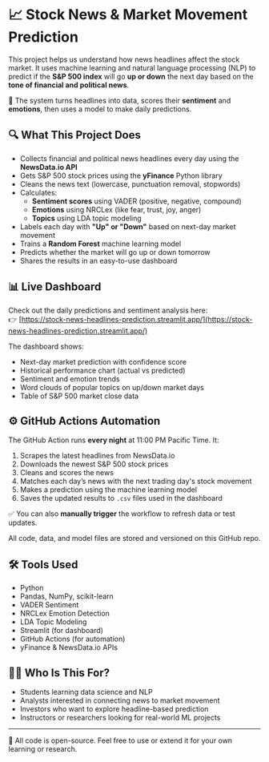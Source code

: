 # 📈 Stock News & Market Movement Prediction

This project helps us understand how news headlines affect the stock market. It uses machine learning and natural language processing (NLP) to predict if the **S&P 500 index** will go **up or down** the next day based on the **tone of financial and political news**.

🧠 The system turns headlines into data, scores their **sentiment** and **emotions**, then uses a model to make daily predictions.

## 🔍 What This Project Does

- Collects financial and political news headlines every day using the **NewsData.io API**
- Gets S&P 500 stock prices using the **yFinance** Python library
- Cleans the news text (lowercase, punctuation removal, stopwords)
- Calculates:
  - **Sentiment scores** using VADER (positive, negative, compound)
  - **Emotions** using NRCLex (like fear, trust, joy, anger)
  - **Topics** using LDA topic modeling
- Labels each day with **"Up" or "Down"** based on next-day market movement
- Trains a **Random Forest** machine learning model
- Predicts whether the market will go up or down tomorrow
- Shares the results in an easy-to-use dashboard

## 📊 Live Dashboard

Check out the daily predictions and sentiment analysis here:  
👉 [https://stock-news-headlines-prediction.streamlit.app/](https://stock-news-headlines-prediction.streamlit.app/)

The dashboard shows:

- Next-day market prediction with confidence score
- Historical performance chart (actual vs predicted)
- Sentiment and emotion trends
- Word clouds of popular topics on up/down market days
- Table of S&P 500 market close data

## ⚙️ GitHub Actions Automation

The GitHub Action runs **every night** at 11:00 PM Pacific Time. It:

1. Scrapes the latest headlines from NewsData.io
2. Downloads the newest S&P 500 stock prices
3. Cleans and scores the news
4. Matches each day’s news with the next trading day's stock movement
5. Makes a prediction using the machine learning model
6. Saves the updated results to `.csv` files used in the dashboard

✅ You can also **manually trigger** the workflow to refresh data or test updates.

All code, data, and model files are stored and versioned on this GitHub repo.

## 🛠️ Tools Used

- Python
- Pandas, NumPy, scikit-learn
- VADER Sentiment
- NRCLex Emotion Detection
- LDA Topic Modeling
- Streamlit (for dashboard)
- GitHub Actions (for automation)
- yFinance & NewsData.io APIs

## 🙋‍♀️ Who Is This For?

- Students learning data science and NLP
- Analysts interested in connecting news to market movement
- Investors who want to explore headline-based prediction
- Instructors or researchers looking for real-world ML projects

---

📂 All code is open-source. Feel free to use or extend it for your own learning or research.

